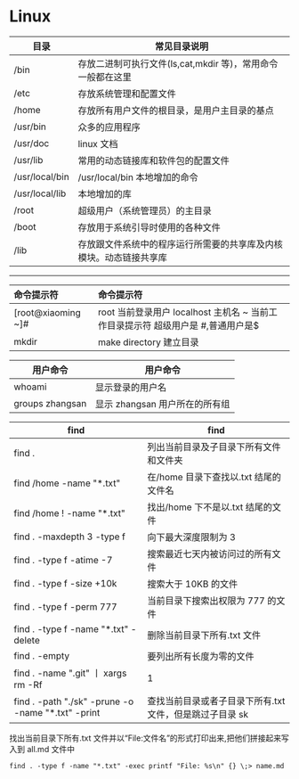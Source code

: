 # Linux

| 目录           | 常见目录说明                                                       |
| -------------- | ------------------------------------------------------------------ |
| /bin           | 存放二进制可执行文件(ls,cat,mkdir 等)，常用命令一般都在这里        |
| /etc           | 存放系统管理和配置文件                                             |
| /home          | 存放所有用户文件的根目录，是用户主目录的基点                       |
| /usr/bin       | 众多的应用程序                                                     |
| /usr/doc       | linux 文档                                                         |
| /usr/lib       | 常用的动态链接库和软件包的配置文件                                 |
| /usr/local/bin | /usr/local/bin 本地增加的命令                                      |
| /usr/local/lib | 本地增加的库                                                       |
| /root          | 超级用户（系统管理员）的主目录                                     |
| /boot          | 存放用于系统引导时使用的各种文件                                   |
| /lib           | 存放跟文件系统中的程序运行所需要的共享库及内核模块。动态链接共享库 |

---

| 命令提示符         | 命令提示符                                                                        |
| :----------------- | :-------------------------------------------------------------------------------- |
| [root@xiaoming ~]# | root 当前登录用户 localhost 主机名 ~ 当前工作目录提示符 超级用户是 #,普通用户是\$ |
| mkdir              | make directory 建立目录                                                           |

| 用户命令        | 用户命令                       |
| --------------- | ------------------------------ |
| whoami          | 显示登录的用户名               |
| groups zhangsan | 显示 zhangsan 用户所在的所有组 |

| find                                                | find                                                     |
| --------------------------------------------------- | -------------------------------------------------------- |
| find .                                              | 列出当前目录及子目录下所有文件和文件夹                   |
| find /home -name "\*.txt"                           | 在/home 目录下查找以.txt 结尾的文件名                    |
| find /home ! -name "\*.txt"                         | 找出/home 下不是以.txt 结尾的文件                        |
| find . -maxdepth 3 -type f                          | 向下最大深度限制为 3                                     |
| find . -type f -atime -7                            | 搜索最近七天内被访问过的所有文件                         |
| find . -type f -size +10k                           | 搜索大于 10KB 的文件                                     |
| find . -type f -perm 777                            | 当前目录下搜索出权限为 777 的文件                        |
| find . -type f -name "\*.txt" -delete               | 删除当前目录下所有.txt 文件                              |
| find . -empty                                       | 要列出所有长度为零的文件                                 |
| find . -name ".git" 丨 xargs rm -Rf                 | 1                                                        |
| find . -path "./sk" -prune -o -name "\*.txt" -print | 查找当前目录或者子目录下所有.txt 文件，但是跳过子目录 sk |

找出当前目录下所有.txt 文件并以“File:文件名”的形式打印出来,把他们拼接起来写入到
all.md 文件中

```
find . -type f -name "*.txt" -exec printf "File: %s\n" {} \;> name.md
```
